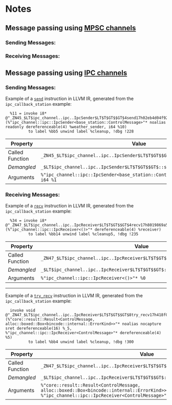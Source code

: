 # Notes

## Message passing using [MPSC channels](https://doc.rust-lang.org/std/sync/mpsc/index.html)

### Sending Messages:


### Receiving Messages:


## Message passing using [IPC channels](https://docs.rs/ipc-channel/)

### Sending Messages:

Example of a [`send`](https://docs.rs/ipc-channel/0.8.0/ipc_channel/ipc/struct.IpcSender.html#method.send) instruction in LLVM IR, generated from the `ipc_callback_station` example:

```
  %11 = invoke i8* @"_ZN45_$LT$ipc_channel..ipc..IpcSender$LT$T$GT$$GT$4send17h02eb4d04f928232fE"(%"ipc_channel::ipc::IpcSender<base_station::ControlMessage>"* noalias readonly dereferenceable(4) %weather_sender, i64 %10)
          to label %bb5 unwind label %cleanup, !dbg !228
```

| Property | Value |
| -------- | ----- |
| Called Function | `_ZN45_$LT$ipc_channel..ipc..IpcSender$LT$T$GT$$GT$4send17h02eb4d04f928232fE` |
| _Demangled_ | `_$LT$ipc_channel..ipc..IpcSender$LT$T$GT$$GT$::send::h02eb4d04f928232f` |
| Arguments | `%"ipc_channel::ipc::IpcSender<base_station::ControlMessage>"* %0` <br /> `i64 %1` |


### Receiving Messages: 

Example of a [`recv`](https://docs.rs/ipc-channel/0.8.0/ipc_channel/ipc/struct.IpcReceiver.html#method.recv) instruction in LLVM IR, generated from the `ipc_callback_station` example:

```
  %34 = invoke i8* @"_ZN47_$LT$ipc_channel..ipc..IpcReceiver$LT$T$GT$$GT$4recv17h8019869a577223a5E"(%"ipc_channel::ipc::IpcReceiver<()>"* dereferenceable(4) %receiver)
          to label %bb14 unwind label %cleanup5, !dbg !235
```

| Property | Value |
| -------- | ----- |
| Called Function | `_ZN47_$LT$ipc_channel..ipc..IpcReceiver$LT$T$GT$$GT$4recv17h8019869a577223a5E` |
| _Demangled_ | `_$LT$ipc_channel..ipc..IpcReceiver$LT$T$GT$$GT$::recv::h8019869a577223a5` |
| Arguments | `%"ipc_channel::ipc::IpcReceiver<()>"* %0` |


---

Example of a [`try_recv`](https://docs.rs/ipc-channel/0.8.0/ipc_channel/ipc/struct.IpcReceiver.html#method.try_recv) instruction in LLVM IR, generated from the `ipc_callback_station` example:

```
  invoke void @"_ZN47_$LT$ipc_channel..ipc..IpcReceiver$LT$T$GT$$GT$8try_recv17h418f0f08d4372e1cE"(%"core::result::Result<ControlMessage, alloc::boxed::Box<bincode::internal::ErrorKind>>"* noalias nocapture sret dereferenceable(16) %_5, %"ipc_channel::ipc::IpcReceiver<ControlMessage>"* dereferenceable(4) %5)
          to label %bb4 unwind label %cleanup, !dbg !300
```

| Property | Value |
| -------- | ----- |
| Called Function | `_ZN47_$LT$ipc_channel..ipc..IpcReceiver$LT$T$GT$$GT$8try_recv17h418f0f08d4372e1cE` |
| _Demangled_ | `_$LT$ipc_channel..ipc..IpcReceiver$LT$T$GT$$GT$::try_recv::h418f0f08d4372e1c` |
| Arguments | `%"core::result::Result<ControlMessage, alloc::boxed::Box<bincode::internal::ErrorKind>>"* %0` <br /> `%"ipc_channel::ipc::IpcReceiver<ControlMessage>"* %1` |


